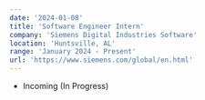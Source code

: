 ```yaml
---
date: '2024-01-08'
title: 'Software Engineer Intern'
company: 'Siemens Digital Industries Software'
location: 'Huntsville, AL'
range: 'January 2024 - Present'
url: 'https://www.siemens.com/global/en.html'
---
```


- Incoming (In Progress)
